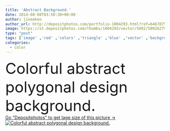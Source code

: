 ```yaml
---
title: 'Abstract Background.'
date: 2014-08-08T03:50:30+00:00
author: jineekeo
author_url: http://depositphotos.com/portfolio-1004293.html?ref=64678756
image: https://st.depositphotos.com/thumbs/1004293/vector/5092/50926279/api_thumb_450.jpg?forcejpeg=true
type: "post"
tags: ['image' ,'red' ,'colors' ,'triangle' ,'blue' ,'vector' ,'background' ,'colorful' ,'vibrant' ,'graphic' ,'illustration' ,'design' ,'crystal' ,'gem' ,'shiny' ,'shapes' ,'beautiful' ,'decoration' ,'abstract' ,'texture' ,'colour' ,'colourful' ,'form' ,'pattern' ,'technology' ,'style' ,'modern' ,'creative' ,'digital' ,'wallpaper' ,'web' ,'multicolored' ,'template' ,'geometric' ,'mosaic' ,'transparency' ,'contemporary' ,'poster' ,'geometrical' ,'jewels' ,'trend' ,'polygon' ,'mozaika' ,'polygonal' ,'polygons' ,'abstrakcyjne' ,'abstract background' ,'colorful background' ,'polygone' ]
categories: 
  - color
---
```

<div aling="center">
            <font size="60"> Colorful abstract polygonal design background.</font>   
</div>
<div>
    <a href='https://depositphotos.com/50926279/stock-illustration-abstract-background.html?ref=64678756' target=_blank > Go "Depositphotos" to get lage size of this picture ->
        <img href='https://depositphotos.com/50926279/stock-illustration-abstract-background.html?ref=64678756' src='https://st.depositphotos.com/1004293/5092/v/950/depositphotos_50926279-stock-illustration-abstract-background.jpg?forcejpeg=true' alt='Colorful abstract polygonal design background.' >
    </a>
</div>
